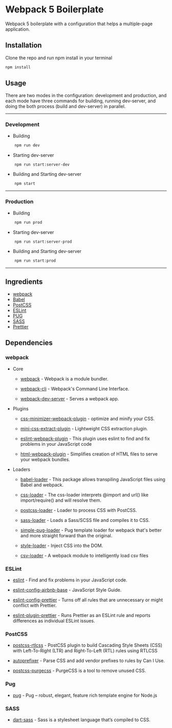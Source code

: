 # Webpack 5 Boilerplate

Webpack 5 boilerplate with a configuration that helps a multiple-page application.

## Installation

Clone the repo and run npm install in your terminal
```bash
npm install
```
## Usage

There are two modes in the configuration: development and production, and each mode have three commands for building, running dev-server, and doing the both process (build and dev-server) in parallel.
***
### Development

* Building   
```bash
    npm run dev
```
* Starting dev-server    
```bash
    npm run start:server-dev
```
* Building and Starting dev-server
```bash
    npm start
```
***
### Production

* Building     
```bash
    npm run prod
```

* Starting dev-server  
```bash
    npm run start:server-prod
```

* Building and Starting dev-server  
```bash
    npm run start:prod
```
****
## Ingredients  

* [webpack](https://webpack.js.org/)
* [Babel](https://babeljs.io/)
* [PostCSS](https://postcss.org)
* [ESLint](https://eslint.org/)
* [PUG](https://pugjs.org/)
* [SASS](https://sass-lang.com/)
* [Prettier](https://prettier.io/)

## Dependencies

### webpack

* Core  
    * [webpack](https://github.com/webpack/webpack) - Webpack is a module bundler.

    * [webpack-cli](https://github.com/webpack/webpack-cli) - Webpack's Command Line Interface.

    * [webpack-dev-server](https://github.com/webpack/webpack-dev-server) - Serves a webpack app.
    
* Plugins  
    * [css-minimizer-webpack-plugin](https://github.com/webpack-contrib/css-minimizer-webpack-plugin) - optimize and minify your CSS.

    * [mini-css-extract-plugin](https://github.com/webpack-contrib/mini-css-extract-plugin) - Lightweight CSS extraction plugin.

    * [eslint-webpack-plugin](https://github.com/webpack-contrib/eslint-webpack-plugin) - This plugin uses eslint to find and fix problems in your JavaScript code

    * [html-webpack-plugin](https://github.com/jantimon/html-webpack-plugin) - Simplifies creation of HTML files to serve your webpack bundles.

* Loaders  
    * [babel-loader](https://github.com/babel/babel-loader) - This package allows transpiling JavaScript files using Babel and webpack.

    * [css-loader](https://github.com/webpack-contrib/css-loader) - The css-loader interprets @import and url() like import/require() and will resolve them.

    * [postcss-loader](https://github.com/webpack-contrib/postcss-loader) - Loader to process CSS with PostCSS.

    * [sass-loader](https://github.com/webpack-contrib/sass-loader) - Loads a Sass/SCSS file and compiles it to CSS.

    * [simple-pug-loader](https://github.com/Spence-S/simple-pug-loader) - Pug template loader for webpack that's better and more straight forward than the original.

    * [style-loader](https://github.com/webpack-contrib/style-loader) - Inject CSS into the DOM.

    * [csv-loader](https://github.com/theplatapi/csv-loader) - A webpack module to intelligently load csv files

### ESLint

* [eslint](https://github.com/eslint/eslint) - Find and fix problems in your JavaScript code.

* [eslint-config-airbnb-base](https://github.com/airbnb/javascript) - JavaScript Style Guide.

* [eslint-config-prettier](https://github.com/prettier/eslint-config-prettier) - Turns off all rules that are unnecessary or might conflict with Prettier.

* [eslint-plugin-prettier](https://github.com/prettier/eslint-plugin-prettier) - Runs Prettier as an ESLint rule and reports differences as individual ESLint issues.

### PostCSS

* [postcss-rtlcss](https://github.com/elchininet/postcss-rtlcss) - PostCSS plugin to build Cascading Style Sheets (CSS) with Left-To-Right (LTR) and Right-To-Left (RTL) rules using RTLCSS

* [autoprefixer](https://github.com/postcss/autoprefixer) - Parse CSS and add vendor prefixes to rules by Can I Use.

* [postcss-purgecss](https://github.com/FullHuman/purgecss/tree/master/packages/postcss-purgecss) - PurgeCSS is a tool to remove unused CSS.

### Pug

* [pug](https://github.com/pugjs/pug) - Pug – robust, elegant, feature rich template engine for Node.js

### SASS

* [dart-sass](https://github.com/sass/dart-sass) - Sass is a stylesheet language that’s compiled to CSS.


